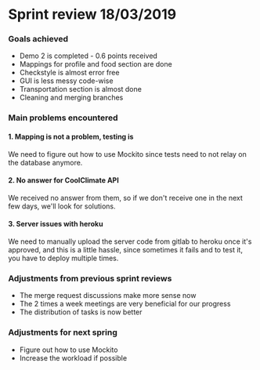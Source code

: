 # Sprint review 18/03/2019

### Goals achieved

* Demo 2 is completed - 0.6 points received
* Mappings for profile and food section are done
* Checkstyle is almost error free
* GUI is less messy code-wise
* Transportation section is almost done
* Cleaning and merging branches


### Main problems encountered

#### 1. Mapping is not a problem, testing is

We need to figure out how to use Mockito since tests need to not relay on the database anymore.
#### 2. No answer for CoolClimate API

We received no answer from them, so if we don't receive one in the next few days, we'll look for solutions.

#### 3. Server issues with heroku

We need to manually upload the server code from gitlab to heroku once it's approved, and this is a little hassle, since sometimes it fails and to test it, you have to deploy multiple times.

### Adjustments from previous sprint reviews

* The merge request discussions make more sense now
* The 2 times a week meetings are very beneficial for our progress
* The distribution of tasks is now better

### Adjustments for next spring

* Figure out how to use Mockito
* Increase the workload if possible